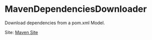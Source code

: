 # MavenDependenciesDownloader
Download dependencies from a pom.xml Model.

Site:
[Maven Site](https://cdn.rawgit.com/nemolovich/CommonUtils/master/site/maven-dependencies-downloader/index.html)
